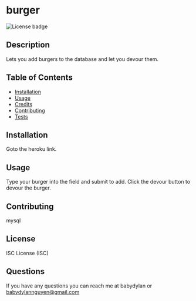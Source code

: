 # burger

<img src="https://img.shields.io/badge/License-ISC-blue.svg" alt="License badge">

## Description 
Lets you add burgers to the database and let you devour them.

## Table of Contents

* [Installation](#installation)
* [Usage](#usage)
* [Credits](#credits)
* [Contributing](#contributing)
* [Tests](#tests)

## Installation
Goto the heroku link.

## Usage
Type your burger into the field and submit to add. Click the devour button to devour the burger.

## Contributing
mysql

## License
ISC License (ISC)

## Questions
If you have any questions you can reach me at babydylan or babydylannguyen@gmail.com

    